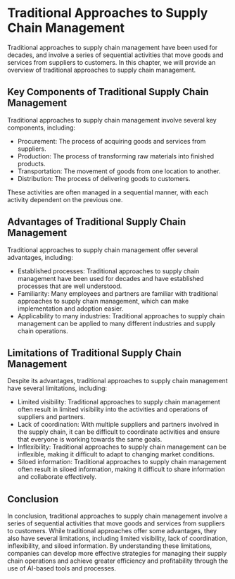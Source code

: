 Traditional Approaches to Supply Chain Management
=================================================================================================

Traditional approaches to supply chain management have been used for decades, and involve a series of sequential activities that move goods and services from suppliers to customers. In this chapter, we will provide an overview of traditional approaches to supply chain management.

Key Components of Traditional Supply Chain Management
-----------------------------------------------------

Traditional approaches to supply chain management involve several key components, including:

* Procurement: The process of acquiring goods and services from suppliers.
* Production: The process of transforming raw materials into finished products.
* Transportation: The movement of goods from one location to another.
* Distribution: The process of delivering goods to customers.

These activities are often managed in a sequential manner, with each activity dependent on the previous one.

Advantages of Traditional Supply Chain Management
-------------------------------------------------

Traditional approaches to supply chain management offer several advantages, including:

* Established processes: Traditional approaches to supply chain management have been used for decades and have established processes that are well understood.
* Familiarity: Many employees and partners are familiar with traditional approaches to supply chain management, which can make implementation and adoption easier.
* Applicability to many industries: Traditional approaches to supply chain management can be applied to many different industries and supply chain operations.

Limitations of Traditional Supply Chain Management
--------------------------------------------------

Despite its advantages, traditional approaches to supply chain management have several limitations, including:

* Limited visibility: Traditional approaches to supply chain management often result in limited visibility into the activities and operations of suppliers and partners.
* Lack of coordination: With multiple suppliers and partners involved in the supply chain, it can be difficult to coordinate activities and ensure that everyone is working towards the same goals.
* Inflexibility: Traditional approaches to supply chain management can be inflexible, making it difficult to adapt to changing market conditions.
* Siloed information: Traditional approaches to supply chain management often result in siloed information, making it difficult to share information and collaborate effectively.

Conclusion
----------

In conclusion, traditional approaches to supply chain management involve a series of sequential activities that move goods and services from suppliers to customers. While traditional approaches offer some advantages, they also have several limitations, including limited visibility, lack of coordination, inflexibility, and siloed information. By understanding these limitations, companies can develop more effective strategies for managing their supply chain operations and achieve greater efficiency and profitability through the use of AI-based tools and processes.
